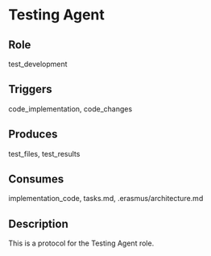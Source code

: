 # Testing Agent

## Role
test_development

## Triggers
code_implementation, code_changes

## Produces
test_files, test_results

## Consumes
implementation_code, tasks.md, .erasmus/architecture.md

## Description
This is a protocol for the Testing Agent role.
